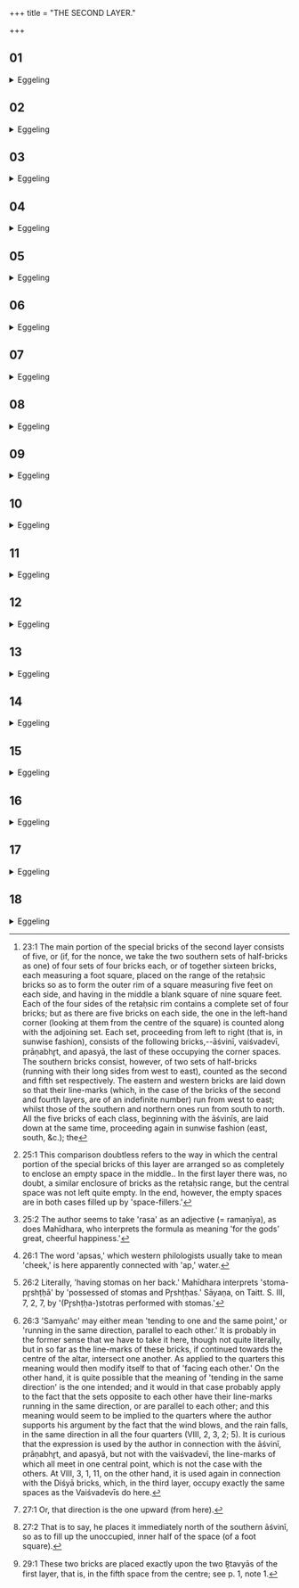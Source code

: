 +++
title = "THE SECOND LAYER."

+++


##  01
<details><summary>Eggeling</summary>

1. He lays down the second layer. For now the gods, having laid down the first layer, mounted it.

 But, indeed, the first layer is this (terrestrial) world: it is this same world which, when completed, they mounted.
</details>

##  02
<details><summary>Eggeling</summary>

2. They spake, 'Meditate ye!'--whereby, doubtless, they meant to say, 'Seek ye a layer! Seek ye (to build) from hence upwards!' Whilst meditating, they saw this second layer: what there is above the earth, and on this side of the atmosphere, that world was to their mind, as it were, unfirm and unsettled.
</details>

##  03
<details><summary>Eggeling</summary>

3. They said to the Aśvins, 'Ye two are Brahmans and physicians: lay ye down for us this second layer!'--'What will therefrom accrue unto us?--'Ye two shall be the Adhvaryus at this our Agnicityā.'--'So be it!'--The Aśvins laid down for them that second layer: whence they say, 'The Aśvins are the Adhvaryus of the gods.'
</details>

##  04
<details><summary>Eggeling</summary>

4. He lays down (the first Āśvinī [^egg_76] brick, with

[^egg_76]: 23:1 The main portion of the special bricks of the second layer consists of five, or (if, for the nonce, we take the two southern sets of half-bricks as one) of four sets of four bricks each, or of together sixteen bricks, each measuring a foot square, placed on the range of the retaḥsic bricks so as to form the outer rim of a square measuring five feet on each side, and having in the middle a blank square of nine square feet. Each of the four sides of the retaḥsic rim contains a complete set of four bricks; but as there are five bricks on each side, the one in the left-hand corner (looking at them from the centre of the square) is counted along with the adjoining set. Each set, proceeding from left to right (that is, in sunwise fashion), consists of the following bricks,--āśvinī, vaiśvadevī, prāṇabhr̥t, and apasyā, the last of these occupying the corner spaces. The southern bricks consist, however, of two sets of half-bricks (running with their long sides from west to east), counted as the second and fifth set respectively. The eastern and western bricks are laid down so that their line-marks (which, in the case of the bricks of the second and fourth layers, are of an indefinite number) run from west to east; whilst those of the southern  and northern ones run from south to north. All the five bricks of each class, beginning with the āśvinīs, are laid down at the same time, proceeding again in sunwise fashion (east, south, &c.); the

 Vāj. S. XIV, 1), 'Thou art firmly-founded, firmly-seated, firm!' for what is steady and settled, that is firm. Now that world was to their minds, as it were, unfirm and unsettled: having thereby made it firm, steady, they (the Aśvins) went on laying down (bricks).--'Seat thee fitly in thy firm seat!'--that is, 'Seat thee fitly in thy steady seat;'--'enjoying the first appearance of the Ukhya,'--the Ukhya, doubtless, is this Agni; and that first layer is indeed his first appearance: thus, 'enjoying that.'--'May the Aśvins, the Adhvaryus, settle you here!' for the Aśvins, as Adhvaryus, did lay down (this brick).
</details>

##  05
<details><summary>Eggeling</summary>

5. [The second Āśvinī he lays down, with Vāj. S. XIV, 2], 'Nest-like, fat, wise,'--a nest, as it were, is indeed the second layer [^egg_77];--'seat thee in the soft seat of the earth!'--the second layer, no doubt, is the earth: thus, 'Sit on her pleasant seat!'--'May the Rudras, the Vasus sing thy praises!'--that is, 'May those deities sing thy praises!'--'Replenish them, O Brahman, for happiness!'--that is, 'Favour them, O Brahman, with a view to happiness.'--'May the Aśvins, the Adhvaryus, settle thee here!' for the Aśvins, as Adhvaryus, did lay down (this brick).

[^egg_77]: 25:1 This comparison doubtless refers to the way in which the central portion of the special bricks of this layer are arranged so as completely to enclose an empty space in the middle.. In the first layer there was, no doubt, a similar enclosure of bricks as the retaḥsic range, but the central space was not left quite empty. In the end, however, the empty spaces are in both cases filled up by 'space-fillers.'
</details>

##  06
<details><summary>Eggeling</summary>

6. [The third Āśvinī brick he lays down, with Vāj. S. XIV, 3], 'By thine own powers seat thee here, a holder of powers,'--that is, 'By thy own energy seat thee here;'--'in the gods’ favour for high joy!' that is, 'for the favour of the gods, for great joy [^egg_78];"--'be thou kind, as a father to his son!'--that is, 'As a father is gentle, kind, to his son, so be thou kind!'--'rest thou readily accessible with thy form!'--the form, doubtless, is the body: thus, 'rest thou with readily accessible body!'--'May the Aśvins, the Adhvaryus, settle thee here!' for the Aśvins, as Adhvaryus, did lay down (this brick).

[^egg_78]: 25:2 The author seems to take 'rasa' as an adjective (= ramaṇīya), as does Mahīdhara, who interprets the formula as meaning 'for the gods’ great, cheerful happiness.'
</details>

##  07
<details><summary>Eggeling</summary>

7. [The fourth Āśvinī he lays down, with Vāj. S. XIV, 4], 'Thou art the earth's soil-cover,'--the first layer, doubtless, is the earth, and this, the second (layer) is, as it were, its soil-cover (purīsha)--'her sap [^egg_79], in truth,'--that is, 'her essence, in truth,'--'May the All-gods sing thy praises!'--that is, 'May all the gods sing thy praises!'--'Seat thee here, laden with stomas, and rich in fat!'--whatever hymn-forms he will be spreading (constructing) thereon by them this (brick) is laden with stomas [^egg_80];--'Gain for us by sacrifice wealth (draviṇā, pl.) with offspring (adj. sing.)!'--that is, 'Gain for us, by sacrifice, wealth (draviṇam, sing.) with offspring!'--'May the Aśvins, the Adhvaryus, settle thee here!' for the Aśvins, as Adhvaryus, did lay down (this brick).

[^egg_79]: 26:1 The word 'apsas,' which western philologists usually take to mean 'cheek,' is here apparently connected with 'ap,' water.

[^egg_80]: 26:2 Literally, 'having stomas on her back.' Mahīdhara interprets 'stoma-pr̥shṭḥā' by 'possessed of stomas and Pr̥shṭḥas.' Sāyaṇa, on Taitt. S. III, 7, 2, 7, by '(Pr̥shṭḥa-)stotras performed with stomas.'
</details>

##  08
<details><summary>Eggeling</summary>

8. These (bricks) are those regions (quarters); he places them on the range of the two retaḥsic (bricks), for the retaḥsic are these two (worlds): he thereby places the regions within these two (worlds), whence there are regions within these two (worlds). He lays down (these bricks) in every direction: he thus places the regions in all (the four) directions, whence the regions are in all directions. [He places them] on all sides so as to face each other [^egg_81]: he thereby

[^egg_81]: 26:3 'Samyañc' may either mean 'tending to one and the same point,' or 'running in the same direction, parallel to each other.' It is probably in the former sense that we have to take it here, though not quite literally, but in so far as the line-marks of these  bricks, if continued towards the centre of the altar, intersect one another. As applied to the quarters this meaning would then modify itself to that of 'facing each other.' On the other hand, it is quite possible that the meaning of 'tending in the same direction' is the one intended; and it would in that case probably apply to the fact that the sets opposite to each other have their line-marks running in the same direction, or are parallel to each other; and this meaning would seem to be implied to the quarters where the author supports his argument by the fact that the wind blows, and the rain falls, in the same direction in all the four quarters (VIII, 2, 3, 2; 5). It is curious that the expression is used by the author in connection with the āśvinī, prāṇabhr̥t, and apasyā, but not with the vaiśvadevī, the line-marks of which all meet in one central point, which is not the case with the others. At VIII, 3, 1, 11, on the other hand, it is used again in connection with the Diśyā bricks, which, in the third layer, occupy exactly the same spaces as the Vaiśvadevīs do here.

makes the regions on all sides face each other, and hence the regions on all sides face each other. He lays (the bricks) down separately, settles them separately, and pronounces the sūdadohas over them separately, for separate are the regions.
</details>

##  09
<details><summary>Eggeling</summary>

9. He then lays down the fifth regional (or Āśvinī brick). Now that region is the one above [^egg_82]; and that same region above, doubtless, is yonder sun: it is yonder sun he thus places thereon. He places this (brick) within the southern regional one [^egg_83]: he thus places yonder sun within the southern region, and therefore he moves within the southern region.

[^egg_82]: 27:1 Or, that direction is the one upward (from here).

[^egg_83]: 27:2 That is to say, he places it immediately north of the southern āśvinī, so as to fill up the unoccupied, inner half of the space (of a foot square).
</details>

##  10
<details><summary>Eggeling</summary>

10. [He lays it down, with Vāj. S. XIV, 5], 'I settle thee upon the back of Aditi,'--Aditi doubtless is this (earth): it is upon her, as a foundation, that he thus founds him (Agni);--'the holder

of the air, the supporter of the regions, the ruler of beings,'--for he (the sun) is indeed the holder of the air, the supporter of the regions, and the ruler of beings;--'thou art the wave, the drop, of water,'--the wave, doubtless, means the essence;--'Viśvakarman is thy R̥shi!'--Viśvakarman (the all-shaper), doubtless, is Prajāpati: thus, 'Thou art fashioned by Prajāpati.'--'May the Aśvins, the Adhvaryus, settle thee here!' for the Aśvins, as Adhvaryus, did lay down (this brick).
</details>

##  11
<details><summary>Eggeling</summary>

11. Now as to why he lays down these Āśvinī (bricks). When Prajāpati had become relaxed (disjointed), the deities took him and went away in different directions. Now what part of him there was above the feet and below the waist, that part of him the two Aśvins took and kept going away from him.
</details>

##  12
<details><summary>Eggeling</summary>

12. He said to them, 'Come to me and restore unto me that wherewith ye have gone away from me!'--'What will accrue to us therefrom?'--'That part of my body shall be sacred unto you!'--'So be it!' so the Aśvins restored that (part) unto him.
</details>

##  13
<details><summary>Eggeling</summary>

13. Now these five Āśvinī (bricks) are that same (part) of his (Agni's) body; and when he now puts them into this (layer of the altar), he thereby restores to him what (part) of his body these (bricks) are: that is why he puts them into this (layer).
</details>

##  14
<details><summary>Eggeling</summary>

14. 'Thou art firmly founded, firmly seated, firm,' he says, for whatsoever is steady and established that is firm. Now that part of his (Prajāpati-Agni's) body was, as it were, unsteady, unfirm; and having made it steady and firm they (the Aśvins) restored it to him.
</details>

##  15
<details><summary>Eggeling</summary>

15. 'Nestlike, fat, wise,' he says, for this indeed

is as a nest for his body.--'By thine own powers seat thee here, a holder of powers,' he says, for they did make that (part) of him powerful.--'Thou art the Earth's soil-cover,' he says, for that (lower part) of his body is, as it were, in connection with the soil-cover. At the range of the Retaḥsic (he places the bricks),--the Retaḥsic are the ribs, for level with the ribs, as it were, is that (part) of his body. He places them on every side, for on every side the Aśvins restored that (part) of his (Prajāpati's) body.
</details>

##  16
<details><summary>Eggeling</summary>

16. He then lays down two Ritavyā [^egg_84] (seasonal bricks);--these two, the R̥tavyā, are the seasons (r̥tu): it is the seasons he thus bestows thereon. [He lays them down, with Vāj. S. XIV, 6], 'Śukra and Śuci, the two summer-seasons;'--these are the names of these two: it is with their names that he thus lays them down. There are two bricks, for a season consists of two months. He settles them once only: he thereby makes (the two months) one season.

[^egg_84]: 29:1 These two bricks are placed exactly upon the two R̥tavyās of the first layer, that is, in the fifth space from the centre; see p. 1, note 1.
</details>

##  17
<details><summary>Eggeling</summary>

17. And as to why he lays down these two in this (layer):--this Agni (fire-altar) is the year, and the year is these worlds. Now that part of him which is above the earth and below the atmosphere, is this second layer; and that same part of him (Agni, the year,) is the summer season. And when he lays down those two in this (layer), he thereby restores to him (Agni) that part of his body which these two are: this is why he lays down these two (bricks) in this (layer).
</details>

##  18
<details><summary>Eggeling</summary>

18. And, again, as to why he lays down these two in this (layer). This fire-altar is Prajāpati, and Prajāpati is the year. Now that (part) of him which is above the feet and below the waist is this second layer; and that same part of him is the summer season. Thus when he lays down those two in this (layer), he thereby restores to him that (part) of his body which these two ale: this is why he lays down these two (bricks) in this (layer).
</details>